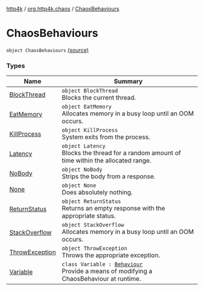 [http4k](../../index.md) / [org.http4k.chaos](../index.md) / [ChaosBehaviours](./index.md)

# ChaosBehaviours

`object ChaosBehaviours` [(source)](https://github.com/http4k/http4k/blob/master/http4k-testing-chaos/src/main/kotlin/org/http4k/chaos/ChaosBehaviours.kt#L34)

### Types

| Name | Summary |
|---|---|
| [BlockThread](-block-thread/index.md) | `object BlockThread`<br>Blocks the current thread. |
| [EatMemory](-eat-memory/index.md) | `object EatMemory`<br>Allocates memory in a busy loop until an OOM occurs. |
| [KillProcess](-kill-process/index.md) | `object KillProcess`<br>System exits from the process. |
| [Latency](-latency/index.md) | `object Latency`<br>Blocks the thread for a random amount of time within the allocated range. |
| [NoBody](-no-body/index.md) | `object NoBody`<br>Strips the body from a response. |
| [None](-none/index.md) | `object None`<br>Does absolutely nothing. |
| [ReturnStatus](-return-status/index.md) | `object ReturnStatus`<br>Returns an empty response with the appropriate status. |
| [StackOverflow](-stack-overflow/index.md) | `object StackOverflow`<br>Allocates memory in a busy loop until an OOM occurs. |
| [ThrowException](-throw-exception/index.md) | `object ThrowException`<br>Throws the appropriate exception. |
| [Variable](-variable/index.md) | `class Variable : `[`Behaviour`](../-behaviour.md)<br>Provide a means of modifying a ChaosBehaviour at runtime. |
